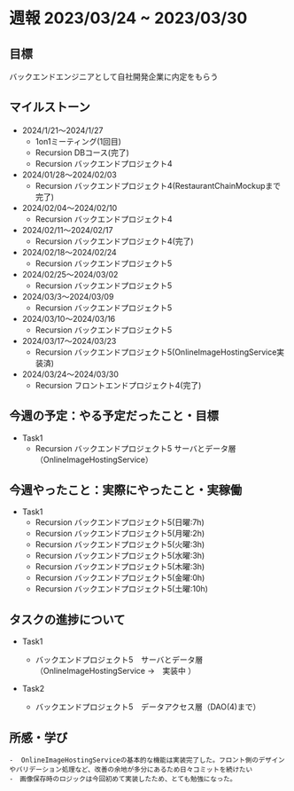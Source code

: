# 週報 2023/03/24 ~ 2023/03/30

## 目標
バックエンドエンジニアとして自社開発企業に内定をもらう

## マイルストーン
- 2024/1/21〜2024/1/27
    - 1on1ミーティング(1回目)
    - Recursion DBコース(完了)
    - Recursion バックエンドプロジェクト4
- 2024/01/28〜2024/02/03
    - Recursion バックエンドプロジェクト4(RestaurantChainMockupまで完了)
- 2024/02/04〜2024/02/10
    - Recursion バックエンドプロジェクト4
- 2024/02/11〜2024/02/17
    - Recursion バックエンドプロジェクト4(完了)
- 2024/02/18〜2024/02/24
    - Recursion バックエンドプロジェクト5
- 2024/02/25〜2024/03/02
    - Recursion バックエンドプロジェクト5
- 2024/03/3〜2024/03/09
    - Recursion バックエンドプロジェクト5
- 2024/03/10〜2024/03/16
    - Recursion バックエンドプロジェクト5
- 2024/03/17〜2024/03/23
    - Recursion バックエンドプロジェクト5(OnlineImageHostingService実装済)
- 2024/03/24〜2024/03/30
    - Recursion フロントエンドプロジェクト4(完了)
## 今週の予定：やる予定だったこと・目標
- Task1
    - Recursion バックエンドプロジェクト5 サーバとデータ層（OnlineImageHostingService）


## 今週やったこと：実際にやったこと・実稼働
- Task1
    - Recursion バックエンドプロジェクト5(日曜:7h)
    - Recursion バックエンドプロジェクト5(月曜:2h)
    - Recursion バックエンドプロジェクト5(火曜:3h)
    - Recursion バックエンドプロジェクト5(水曜:3h)
    - Recursion バックエンドプロジェクト5(木曜:3h)
    - Recursion バックエンドプロジェクト5(金曜:0h)
    - Recursion バックエンドプロジェクト5(土曜:10h)

## タスクの進捗について
- Task1
    - バックエンドプロジェクト5　サーバとデータ層（OnlineImageHostingService →　実装中 ）

- Task2
    - バックエンドプロジェクト5　データアクセス層（DAO(4)まで）

## 所感・学び
    -  OnlineImageHostingServiceの基本的な機能は実装完了した。フロント側のデザインやバリデーション処理など、改善の余地が多分にあるため日々コミットを続けたい
    -　画像保存時のロジックは今回初めて実装したため、とても勉強になった。


